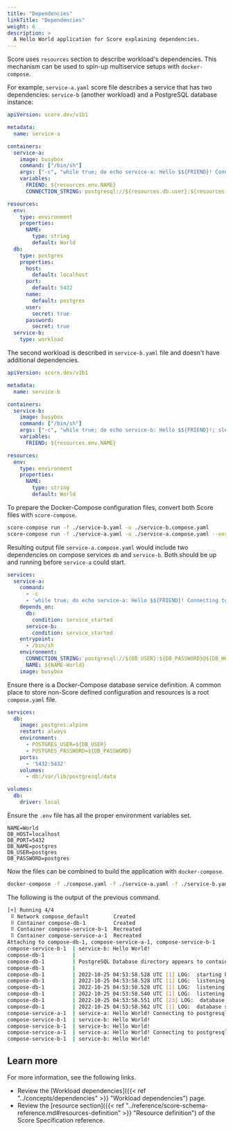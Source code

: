 ```yaml
---
title: "Dependencies"
linkTitle: "Dependencies"
weight: 6
description: >
  A Hello World application for Score explaining dependencies.
---
```


Score uses `resources` section to describe workload's dependencies. This mechanism can be used to spin-up multiservice setups with `docker-compose`.

For example, `service-a.yaml` score file describes a service that has two dependencies: `service-b` (another workload) and a PostgreSQL database instance:

```yaml {linenos=false,hl_lines=["35-36"]}
apiVersion: score.dev/v1b1

metadata:
  name: service-a

containers:
  service-a:
    image: busybox
    command: ["/bin/sh"]
    args: ["-c", "while true; do echo service-a: Hello $${FRIEND}! Connecting to $${CONNECTION_STRING}...; sleep 10; done"]
    variables:
      FRIEND: ${resources.env.NAME}
      CONNECTION_STRING: postgresql://${resources.db.user}:${resources.db.password}@${resources.db.host}:${resources.db.port}/${resources.db.name}

resources:
  env:
    type: environment
    properties:
      NAME:
        type: string
        default: World
  db:
    type: postgres
    properties:
      host:
        default: localhost
      port:
        default: 5432
      name:
        default: postgres
      user:
        secret: true
      password:
        secret: true
  service-b:
    type: workload
```

The second workload is described in `service-b.yaml` file and doesn't have additional dependencies.

```yaml
apiVersion: score.dev/v1b1

metadata:
  name: service-b

containers:
  service-b:
    image: busybox
    command: ["/bin/sh"]
    args: ["-c", "while true; do echo service-b: Hello $${FRIEND}!; sleep 5; done"]
    variables:
      FRIEND: ${resources.env.NAME}

resources:
  env:
    type: environment
    properties:
      NAME:
        type: string
        default: World
```

To prepare the Docker-Compose configuration files, convert both Score files with `score-compose`.

```bash
score-compose run -f ./service-b.yaml -o ./service-b.compose.yaml
score-compose run -f ./service-a.yaml -o ./service-a.compose.yaml --env-file ./.env
```

Resulting output file `service-a.compose.yaml` would include two dependencies on compose services `db` and `service-b`.
Both should be up and running before `service-a` could start.

```yaml
services:
  service-a:
    command:
      - -c
      - 'while true; do echo service-a: Hello $${FRIEND}! Connecting to $${CONNECTION_STRING}...; sleep 10; done'
    depends_on:
      db:
        condition: service_started
      service-b:
        condition: service_started
    entrypoint:
      - /bin/sh
    environment:
      CONNECTION_STRING: postgresql://${DB_USER}:${DB_PASSWORD}@${DB_HOST-localhost}:${DB_PORT-5432}/${DB_NAME-postgres}
      NAME: ${NAME-World}
    image: busybox
```

Ensure there is a Docker-Compose database service definition.
A common place to store non-Score defined configuration and resources is a root `compose.yaml` file.

```yaml
services:
  db:
    image: postgres:alpine
    restart: always
    environment:
      - POSTGRES_USER=${DB_USER}
      - POSTGRES_PASSWORD=${DB_PASSWORD}
    ports:
      - '5432:5432'
    volumes:
      - db:/var/lib/postgresql/data

volumes:
  db:
    driver: local
```

Ensure the `.env` file has all the proper environment variables set.

```console
NAME=World
DB_HOST=localhost
DB_PORT=5432
DB_NAME=postgres
DB_USER=postgres
DB_PASSWORD=postgres
```

Now the files can be combined to build the application with `docker-compose`.

```bash
docker-compose -f ./compose.yaml -f ./service-a.yaml -f ./service-b.yaml --env-file ./.env up
```

The following is the output of the previous command.

```bash
[+] Running 4/4
 ⠿ Network compose_default        Created                                                                                                                          0.0s
 ⠿ Container compose-db-1         Created                                                                                                                          0.1s
 ⠿ Container compose-service-b-1  Recreated                                                                                                                        0.1s
 ⠿ Container compose-service-a-1  Recreated                                                                                                                        0.1s
Attaching to compose-db-1, compose-service-a-1, compose-service-b-1
compose-service-b-1  | service-b: Hello World!
compose-db-1         | 
compose-db-1         | PostgreSQL Database directory appears to contain a database; Skipping initialization
compose-db-1         | 
compose-db-1         | 2022-10-25 04:53:58.528 UTC [1] LOG:  starting PostgreSQL 15.0 on x86_64-pc-linux-musl, compiled by gcc (Alpine 11.2.1_git20220219) 11.2.1 20220219, 64-bit
compose-db-1         | 2022-10-25 04:53:58.528 UTC [1] LOG:  listening on IPv4 address "0.0.0.0", port 5432
compose-db-1         | 2022-10-25 04:53:58.528 UTC [1] LOG:  listening on IPv6 address "::", port 5432
compose-db-1         | 2022-10-25 04:53:58.540 UTC [1] LOG:  listening on Unix socket "/var/run/postgresql/.s.PGSQL.5432"
compose-db-1         | 2022-10-25 04:53:58.551 UTC [23] LOG:  database system was shut down at 2022-10-25 04:52:28 UTC
compose-db-1         | 2022-10-25 04:53:58.562 UTC [1] LOG:  database system is ready to accept connections
compose-service-a-1  | service-a: Hello World! Connecting to postgresql://postgres:postgres@localhost:5432/postgres...
compose-service-b-1  | service-b: Hello World!
compose-service-b-1  | service-b: Hello World!
compose-service-a-1  | service-a: Hello World! Connecting to postgresql://postgres:postgres@localhost:5432/postgres...
compose-service-b-1  | service-b: Hello World!
```

## Learn more

For more information, see the following links.

- Review the [Workload dependencies]({{< ref "../concepts/dependencies" >}} "Workload dependencies") page.
- Review the [resource section]({{< ref "../reference/score-schema-reference.md#resources-definition" >}} "Resource definition") of the Score Specification reference.
